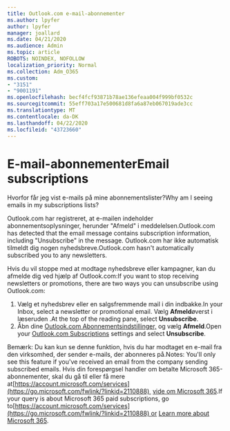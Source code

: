```yaml
---
title: Outlook.com e-mail-abonnementer
ms.author: lpyfer
author: lpyfer
manager: joallard
ms.date: 04/21/2020
ms.audience: Admin
ms.topic: article
ROBOTS: NOINDEX, NOFOLLOW
localization_priority: Normal
ms.collection: Adm_O365
ms.custom:
- "3151"
- "9001191"
ms.openlocfilehash: becf4fcf93871b78ae136efeaa004f999bf0532c
ms.sourcegitcommit: 55eff703a17e500681d8fa6a87eb067019ade3cc
ms.translationtype: MT
ms.contentlocale: da-DK
ms.lasthandoff: 04/22/2020
ms.locfileid: "43723660"
---
```

# <a name="email-subscriptions"></a><span data-ttu-id="43b41-102">E-mail-abonnementer</span><span class="sxs-lookup"><span data-stu-id="43b41-102">Email subscriptions</span></span>

<span data-ttu-id="43b41-103">Hvorfor får jeg vist e-mails på mine abonnementslister?</span><span class="sxs-lookup"><span data-stu-id="43b41-103">Why am I seeing emails in my subscriptions lists?</span></span>

<span data-ttu-id="43b41-104">Outlook.com har registreret, at e-mailen indeholder abonnementsoplysninger, herunder "Afmeld" i meddelelsen.</span><span class="sxs-lookup"><span data-stu-id="43b41-104">Outlook.com has detected that the email message contains subscription information, including "Unsubscribe" in the message.</span></span> <span data-ttu-id="43b41-105">Outlook.com har ikke automatisk tilmeldt dig nogen nyhedsbreve.</span><span class="sxs-lookup"><span data-stu-id="43b41-105">Outlook.com hasn't automatically subscribed you to any newsletters.</span></span>

<span data-ttu-id="43b41-106">Hvis du vil stoppe med at modtage nyhedsbreve eller kampagner, kan du afmelde dig ved hjælp af Outlook.com:</span><span class="sxs-lookup"><span data-stu-id="43b41-106">If you want to stop receiving newsletters or promotions, there are two ways you can unsubscribe using Outlook.com:</span></span>
1. <span data-ttu-id="43b41-107">Vælg et nyhedsbrev eller en salgsfremmende mail i din indbakke.</span><span class="sxs-lookup"><span data-stu-id="43b41-107">In your Inbox, select a newsletter or promotional email.</span></span> <span data-ttu-id="43b41-108">Vælg **Afmeld**øverst i læseruden .</span><span class="sxs-lookup"><span data-stu-id="43b41-108">At the top of the reading pane, select **Unsubscribe**.</span></span>
2. <span data-ttu-id="43b41-109">Åbn dine [Outlook.com Abonnementsindstillinger,](https://go.microsoft.com/fwlink/?linkid=2110887) og vælg **Afmeld**.</span><span class="sxs-lookup"><span data-stu-id="43b41-109">Open your [Outlook.com Subscriptions](https://go.microsoft.com/fwlink/?linkid=2110887) settings and select **Unsubscribe**.</span></span>

<span data-ttu-id="43b41-110">Bemærk: Du kan kun se denne funktion, hvis du har modtaget en e-mail fra den virksomhed, der sender e-mails, der abonneres på.</span><span class="sxs-lookup"><span data-stu-id="43b41-110">Notes: You'll only see this feature if you've received an email from the company sending subscribed emails.</span></span>
<span data-ttu-id="43b41-111">Hvis din forespørgsel handler om betalte Microsoft 365-abonnementer, skal du gå til eller få mere at[https://account.microsoft.com/services](https://go.microsoft.com/fwlink/?linkid=2110888)  [vide om Microsoft 365](https://products.office.com/compare-all-microsoft-office-products?tab=1&WT.mc_id=PROD_OL-Web_Support_O365NewValue_Upgrade).</span><span class="sxs-lookup"><span data-stu-id="43b41-111">If your query is about Microsoft 365 paid subscriptions, go to[https://account.microsoft.com/services](https://go.microsoft.com/fwlink/?linkid=2110888) or [Learn more about Microsoft 365](https://products.office.com/compare-all-microsoft-office-products?tab=1&WT.mc_id=PROD_OL-Web_Support_O365NewValue_Upgrade).</span></span>
  